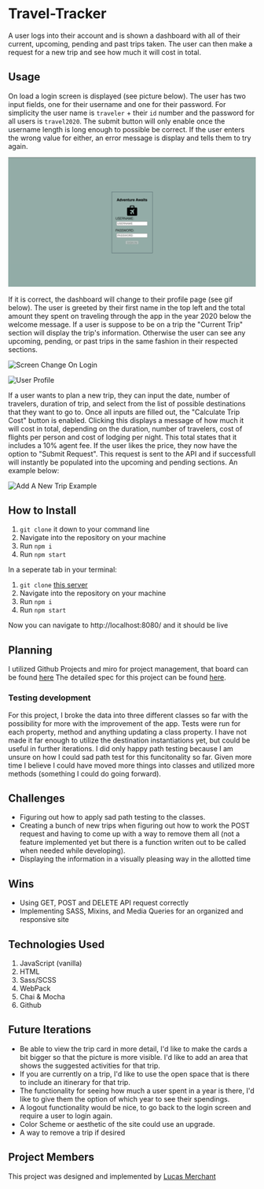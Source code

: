 # Travel-Tracker

A user logs into their account and is shown a dashboard with all of their current, upcoming, pending and past trips taken. The user can then make a request for a new trip and see how much it will cost in total.

## Usage

On load a login screen is displayed (see picture below). The user has two input fields, one for their username and one for their password. For simplicity the user name is `traveler` + their `id` number and the password for all users is `travel2020`. The submit button will only enable once the username length is long enough to possible be correct. If the user enters the wrong value for either, an error message is display and tells them to try again. 

![Login Screen](./src/images/login-screen.png)

If it is correct, the dashboard will change to their profile page (see gif below). The user is greeted by their first name in the top left and the total amount they spent on traveling through the app in the year 2020 below the welcome message. If a user is suppose to be on a trip the "Current Trip" section will display the trip's information. Otherwise the user can see any upcoming, pending, or past trips in the same fashion in their respected sections.

![Screen Change On Login](https://media.giphy.com/media/OIl3XbqTa0GtKepDqo/giphy.gif)


![User Profile](https://media.giphy.com/media/sFKu0feWyYvdZIcjvH/giphy.gif)

If a user wants to plan a new trip, they can input the date, number of travelers, duration of trip, and select from the list of possible destinations that they want to go to. Once all inputs are filled out, the "Calculate Trip Cost" button is enabled. Clicking this displays a message of how much it will cost in total, depending on the duration, number of travelers, cost of flights per person and cost of lodging per night. This total states that it includes a 10% agent fee. If the user likes the price, they now have the option to "Submit Request". This request is sent to the API and if successfull will instantly be populated into the upcoming and pending sections. An example below:

![Add A New Trip Example](https://media.giphy.com/media/yA6Pymb3YoOmNPC0Dp/giphy.gif)

## How to Install
1. `git clone` it down to your command line
2. Navigate into the repository on your machine
3. Run `npm i`
4. Run `npm start`

In a seperate tab in your terminal:
1. `git clone` [this server](https://github.com/turingschool-examples/travel-tracker-api)
2. Navigate into the repository on your machine
3. Run `npm i`
4. Run `npm start`

Now you can navigate to http://localhost:8080/ and it should be live


## Planning
I utilized Github Projects and miro for project management, that board can be found [here](https://github.com/lbmerchant93/Travel-Tracker/projects/1)
The detailed spec for this project can be found [here](https://frontend.turing.io/projects/travel-tracker.html).

### Testing development
For this project, I broke the data into three different classes so far with the possibility for more with the improvement of the app. Tests were run for each property, method and anything updating a class property. I have not made it far enough to utilize the destination instantiations yet, but could be useful in further iterations. I did only happy path testing because I am unsure on how I could sad path test for this funcitonality so far. Given more time I believe I could have moved more things into classes and utilized more methods (something I could do going forward).

## Challenges
- Figuring out how to apply sad path testing to the classes.
- Creating a bunch of new trips when figuring out how to work the POST request and having to come up with a way to remove them all (not a feature implemented yet but there is a function writen out to be called when needed while developing).
- Displaying the information in a visually pleasing way in the allotted time

## Wins
- Using GET, POST and DELETE API request correctly
- Implementing SASS, Mixins, and Media Queries for an organized and responsive site

## Technologies Used
1. JavaScript (vanilla)
2. HTML
3. Sass/SCSS
4. WebPack
5. Chai & Mocha
6. Github

## Future Iterations
- Be able to view the trip card in more detail, I'd like to make the cards a bit bigger so that the picture is more visible. I'd like to add an area that shows the suggested activities for that trip.
- If you are currently on a trip, I'd like to use the open space that is there to include an itinerary for that trip.
- The functionality for seeing how much a user spent in a year is there, I'd like to give them the option of which year to see their spendings.
- A logout functionality would be nice, to go back to the login screen and require a user to login again.
- Color Scheme or aesthetic of the site could use an upgrade.
- A way to remove a trip if desired

## Project Members
This project was designed and implemented by [Lucas Merchant](https://github.com/lbmerchant93)

